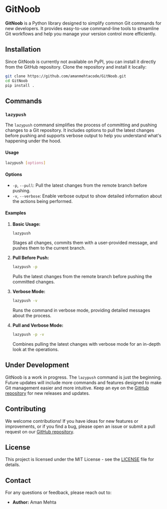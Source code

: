 # GitNoob
**GitNoob** is a Python library designed to simplify common Git commands for new developers. It provides easy-to-use command-line tools to streamline Git workflows and help you manage your version control more efficiently.

## Installation
Since GitNoob is currently not available on PyPI, you can install it directly from the GitHub repository. Clone the repository and install it locally:

```bash
git clone https://github.com/amanmehtacode/GitNoob.git
cd GitNoob
pip install .
```

## Commands

### `lazypush`
The `lazypush` command simplifies the process of committing and pushing changes to a Git repository. It includes options to pull the latest changes before pushing and supports verbose output to help you understand what's happening under the hood.

#### Usage
```bash
lazypush [options]
```

#### Options
- `-p`, `--pull`: Pull the latest changes from the remote branch before pushing.
- `-v`, `--verbose`: Enable verbose output to show detailed information about the actions being performed.

#### Examples
1. **Basic Usage:**
   ```bash
   lazypush
   ```
   Stages all changes, commits them with a user-provided message, and pushes them to the current branch.

2. **Pull Before Push:**
   ```bash
   lazypush -p
   ```
   Pulls the latest changes from the remote branch before pushing the committed changes.

3. **Verbose Mode:**
   ```bash
   lazypush -v
   ```
   Runs the command in verbose mode, providing detailed messages about the process.

4. **Pull and Verbose Mode:**
   ```bash
   lazypush -p -v
   ```
   Combines pulling the latest changes with verbose mode for an in-depth look at the operations.

## Under Development
GitNoob is a work in progress. The `lazypush` command is just the beginning. Future updates will include more commands and features designed to make Git management easier and more intuitive. Keep an eye on the [GitHub repository](https://github.com/amanmehtacode/GitNoob) for new releases and updates.

## Contributing
We welcome contributions! If you have ideas for new features or improvements, or if you find a bug, please open an issue or submit a pull request on our [GitHub repository](https://github.com/yourusername/GitNoob).

## License
This project is licensed under the MIT License - see the [LICENSE](LICENSE) file for details.

## Contact
For any questions or feedback, please reach out to:
- **Author:** Aman Mehta
